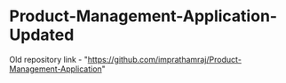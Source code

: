 # Product-Management-Application-Updated
Old repository link - "https://github.com/imprathamraj/Product-Management-Application"
